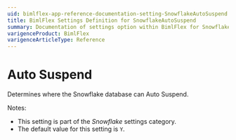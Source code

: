 ```yaml
---
uid: bimlflex-app-reference-documentation-setting-SnowflakeAutoSuspend
title: BimlFlex Settings Definition for SnowflakeAutoSuspend
summary: Documentation of settings option within BimlFlex for SnowflakeAutoSuspend
varigenceProduct: BimlFlex
varigenceArticleType: Reference
---
```


# Auto Suspend

Determines where the Snowflake database can Auto Suspend.

Notes:

* This setting is part of the *Snowflake* settings category.
* The default value for this setting is `Y`.
